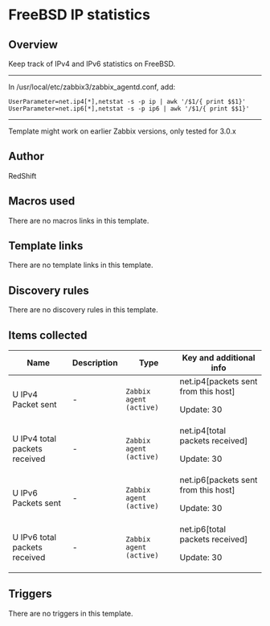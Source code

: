 # FreeBSD IP statistics

## Overview

Keep track of IPv4 and IPv6 statistics on FreeBSD.




---


 


In /usr/local/etc/zabbix3/zabbix\_agentd.conf, add:



```
UserParameter=net.ip4[*],netstat -s -p ip | awk '/$1/{ print $$1}'  
UserParameter=net.ip6[*],netstat -s -p ip6 | awk '/$1/{ print $$1}'
```



---


 


Template might work on earlier Zabbix versions, only tested for 3.0.x



## Author

RedShift

## Macros used

There are no macros links in this template.

## Template links

There are no template links in this template.

## Discovery rules

There are no discovery rules in this template.

## Items collected

|Name|Description|Type|Key and additional info|
|----|-----------|----|----|
|U IPv4 Packet sent|<p>-</p>|`Zabbix agent (active)`|net.ip4[packets sent from this host]<p>Update: 30</p>|
|U IPv4 total packets received|<p>-</p>|`Zabbix agent (active)`|net.ip4[total packets received]<p>Update: 30</p>|
|U IPv6 Packets sent|<p>-</p>|`Zabbix agent (active)`|net.ip6[packets sent from this host]<p>Update: 30</p>|
|U IPv6 total packets received|<p>-</p>|`Zabbix agent (active)`|net.ip6[total packets received]<p>Update: 30</p>|
## Triggers

There are no triggers in this template.

